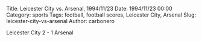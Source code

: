 Title: Leicester City vs. Arsenal, 1994/11/23
Date: 1994/11/23 00:00
Category: sports
Tags: football, football scores, Leicester City, Arsenal
Slug: leicester-city-vs-arsenal
Author: carbonero


Leicester City 2 - 1 Arsenal
